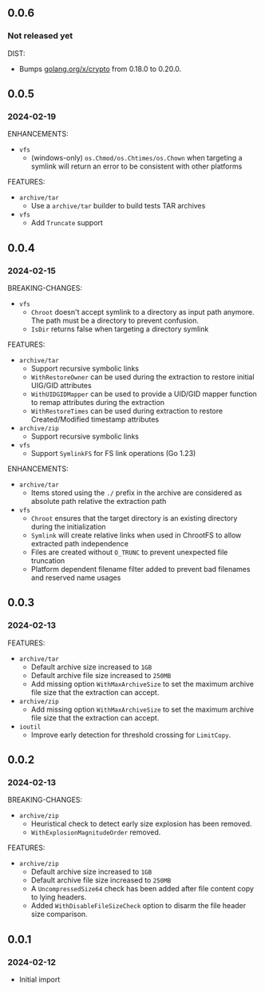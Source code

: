 ## 0.0.6

### Not released yet

DIST:

* Bumps [golang.org/x/crypto](https://github.com/golang/crypto) from 0.18.0 to 0.20.0.

## 0.0.5

### 2024-02-19

ENHANCEMENTS:

* `vfs`
  * (windows-only) `os.Chmod/os.Chtimes/os.Chown` when targeting a symlink will
    return an error to be consistent with other platforms

FEATURES:

* `archive/tar`
  * Use a `archive/tar` builder to build tests TAR archives
* `vfs`
  * Add `Truncate` support

## 0.0.4

### 2024-02-15

BREAKING-CHANGES:

* `vfs`
  * `Chroot` doesn't accept symlink to a directory as input path anymore. The
    path must be a directory to prevent confusion.
  * `IsDir` returns false when targeting a directory symlink

FEATURES:

* `archive/tar`
  * Support recursive symbolic links
  * `WithRestoreOwner` can be used during the extraction to restore initial
    UIG/GID attributes
  * `WithUIDGIDMapper` can be used to provide a UID/GID mapper function to remap
    attributes during the extraction
  * `WithRestoreTimes` can be used during extraction to restore Created/Modified
    timestamp attributes
* `archive/zip`
  * Support recursive symbolic links
* `vfs`
  * Support `SymlinkFS` for FS link operations (Go 1.23)

ENHANCEMENTS:

* `archive/tar`
  * Items stored using the `./` prefix in the archive are considered as absolute
    path relative the extraction path
* `vfs`
  * `Chroot` ensures that the target directory is an existing directory during
    the initialization
  * `Symlink` will create relative links when used in ChrootFS to allow extracted
    path independence
  * Files are created without `O_TRUNC` to prevent unexpected file truncation
  * Platform dependent filename filter added to prevent bad filenames and
    reserved name usages

## 0.0.3

### 2024-02-13

FEATURES:

* `archive/tar`
  * Default archive size increased to `1GB`
  * Default archive file size increased to `250MB`
  * Add missing option `WithMaxArchiveSize` to set the maximum archive file size
    that the extraction can accept.
* `archive/zip`
  * Add missing option `WithMaxArchiveSize` to set the maximum archive file size
    that the extraction can accept.
* `ioutil`
  * Improve early detection for threshold crossing for `LimitCopy`.

## 0.0.2

### 2024-02-13

BREAKING-CHANGES:

* `archive/zip`
  * Heuristical check to detect early size explosion has been removed.
  * `WithExplosionMagnitudeOrder` removed.

FEATURES:

* `archive/zip`
  * Default archive size increased to `1GB`
  * Default archive file size increased to `250MB`
  * A `UncompressedSize64` check has been added after file content copy to
    lying headers.
  * Added `WithDisableFileSizeCheck` option to disarm the file header size
    comparison.

## 0.0.1

### 2024-02-12

* Initial import
